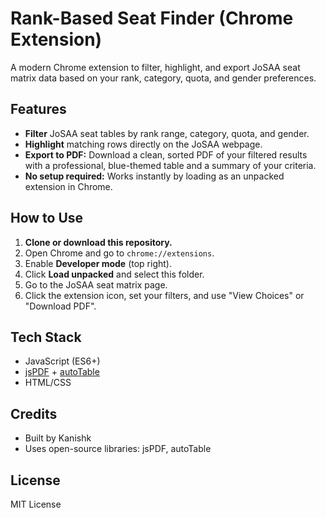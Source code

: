 # Rank-Based Seat Finder (Chrome Extension)

A modern Chrome extension to filter, highlight, and export JoSAA seat matrix data based on your rank, category, quota, and gender preferences.

## Features

- **Filter** JoSAA seat tables by rank range, category, quota, and gender.
- **Highlight** matching rows directly on the JoSAA webpage.
- **Export to PDF:** Download a clean, sorted PDF of your filtered results with a professional, blue-themed table and a summary of your criteria.
- **No setup required:** Works instantly by loading as an unpacked extension in Chrome.

## How to Use

1. **Clone or download this repository.**
2. Open Chrome and go to `chrome://extensions`.
3. Enable **Developer mode** (top right).
4. Click **Load unpacked** and select this folder.
5. Go to the JoSAA seat matrix page.
6. Click the extension icon, set your filters, and use "View Choices" or "Download PDF".

## Tech Stack

- JavaScript (ES6+)
- [jsPDF](https://github.com/parallax/jsPDF) + [autoTable](https://github.com/simonbengtsson/jsPDF-AutoTable)
- HTML/CSS

## Credits

- Built by Kanishk
- Uses open-source libraries: jsPDF, autoTable

## License

MIT License
